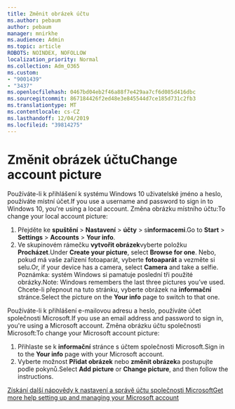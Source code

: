 ```yaml
---
title: Změnit obrázek účtu
ms.author: pebaum
author: pebaum
manager: mnirkhe
ms.audience: Admin
ms.topic: article
ROBOTS: NOINDEX, NOFOLLOW
localization_priority: Normal
ms.collection: Adm_O365
ms.custom:
- "9001439"
- "3437"
ms.openlocfilehash: 0467bd04eb2f46a88f7e429aa7cf6d085d416dbc
ms.sourcegitcommit: 867184426f2ed48e3e845544d7ce185d731c2fb3
ms.translationtype: MT
ms.contentlocale: cs-CZ
ms.lasthandoff: 12/04/2019
ms.locfileid: "39814275"
---
```

# <a name="change-account-picture"></a><span data-ttu-id="8bac1-102">Změnit obrázek účtu</span><span class="sxs-lookup"><span data-stu-id="8bac1-102">Change account picture</span></span>

<span data-ttu-id="8bac1-103">Používáte-li k přihlášení k systému Windows 10 uživatelské jméno a heslo, používáte místní účet.</span><span class="sxs-lookup"><span data-stu-id="8bac1-103">If you use a username and password to sign in to Windows 10, you're using a local account.</span></span> <span data-ttu-id="8bac1-104">Změna obrázku místního účtu:</span><span class="sxs-lookup"><span data-stu-id="8bac1-104">To change your local account picture:</span></span>

1. <span data-ttu-id="8bac1-105">Přejděte ke **spuštění** > **Nastavení** > **účty** > s**informacemi**.</span><span class="sxs-lookup"><span data-stu-id="8bac1-105">Go to **Start** > **Settings** > **Accounts** > **Your info**.</span></span>
2. <span data-ttu-id="8bac1-106">Ve skupinovém rámečku **vytvořit obrázek**vyberte položku **Procházet**.</span><span class="sxs-lookup"><span data-stu-id="8bac1-106">Under **Create your picture**, select **Browse for one**.</span></span> <span data-ttu-id="8bac1-107">Nebo, pokud má vaše zařízení fotoaparát, vyberte **fotoaparát** a vezměte si selu.</span><span class="sxs-lookup"><span data-stu-id="8bac1-107">Or, if your device has a camera, select **Camera** and take a selfie.</span></span> 
    <span data-ttu-id="8bac1-108">Poznámka: systém Windows si pamatuje poslední tři použité obrázky.</span><span class="sxs-lookup"><span data-stu-id="8bac1-108">Note: Windows remembers the last three pictures you’ve used.</span></span> <span data-ttu-id="8bac1-109">Chcete-li přepnout na tuto stránku, vyberte obrázek na **informační** stránce.</span><span class="sxs-lookup"><span data-stu-id="8bac1-109">Select the picture on the **Your info** page to switch to that one.</span></span>

<span data-ttu-id="8bac1-110">Používáte-li k přihlášení e-mailovou adresu a heslo, používáte účet společnosti Microsoft.</span><span class="sxs-lookup"><span data-stu-id="8bac1-110">If you use an email address and password to sign in, you're using a Microsoft account.</span></span> <span data-ttu-id="8bac1-111">Změna obrázku účtu společnosti Microsoft:</span><span class="sxs-lookup"><span data-stu-id="8bac1-111">To change your Microsoft account picture:</span></span>

1. <span data-ttu-id="8bac1-112">Přihlaste se k **informační** stránce s účtem společnosti Microsoft.</span><span class="sxs-lookup"><span data-stu-id="8bac1-112">Sign in to the **Your info** page with your Microsoft account.</span></span>
2. <span data-ttu-id="8bac1-113">Vyberte možnost **Přidat obrázek** nebo **změnit obrázek**a postupujte podle pokynů.</span><span class="sxs-lookup"><span data-stu-id="8bac1-113">Select **Add picture** or **Change picture**, and then follow the instructions.</span></span>

[<span data-ttu-id="8bac1-114">Získání další nápovědy k nastavení a správě účtu společnosti Microsoft</span><span class="sxs-lookup"><span data-stu-id="8bac1-114">Get more help setting up and managing your Microsoft account</span></span>](https://support.microsoft.com/products/microsoft-account?category=manage-account)
